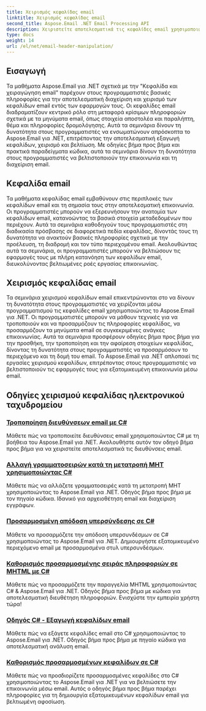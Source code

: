 ```yaml
---
title: Χειρισμός κεφαλίδας email
linktitle: Χειρισμός κεφαλίδας email
second_title: Aspose.Email .NET Email Processing API
description: Χειριστείτε αποτελεσματικά τις κεφαλίδες email χρησιμοποιώντας μαθήματα Aspose.Email για .NET. Μάθετε να εξάγετε, να τροποποιείτε και να εξατομικεύετε κεφαλίδες για βελτιωμένη επικοινωνία.
type: docs
weight: 14
url: /el/net/email-header-manipulation/
---
```


## Εισαγωγή

Τα μαθήματα Aspose.Email για .NET σχετικά με την "Κεφαλίδα και χειραγώγηση email" παρέχουν στους προγραμματιστές βασικές πληροφορίες για την αποτελεσματική διαχείριση και χειρισμό των κεφαλίδων email εντός των εφαρμογών τους. Οι κεφαλίδες email διαδραματίζουν κεντρικό ρόλο στη μεταφορά κρίσιμων πληροφοριών σχετικά με τα μηνύματα email, όπως στοιχεία αποστολέα και παραλήπτη, θέμα και πληροφορίες δρομολόγησης. Αυτά τα σεμινάρια δίνουν τη δυνατότητα στους προγραμματιστές να ενσωματώνουν απρόσκοπτα το Aspose.Email για .NET, επιτρέποντας την αποτελεσματική εξαγωγή κεφαλίδων, χειρισμό και βελτίωση. Με οδηγίες βήμα προς βήμα και πρακτικά παραδείγματα κώδικα, αυτά τα σεμινάρια δίνουν τη δυνατότητα στους προγραμματιστές να βελτιστοποιούν την επικοινωνία και τη διαχείριση email.

## Κεφαλίδα email

Τα μαθήματα κεφαλίδας email εμβαθύνουν στις περιπλοκές των κεφαλίδων email και τη σημασία τους στην αποτελεσματική επικοινωνία. Οι προγραμματιστές μπορούν να εξερευνήσουν την ανατομία των κεφαλίδων email, κατανοώντας τα βασικά στοιχεία μεταδεδομένων που περιέχουν. Αυτά τα σεμινάρια καθοδηγούν τους προγραμματιστές στη διαδικασία πρόσβασης σε διαφορετικά πεδία κεφαλίδας, δίνοντάς τους τη δυνατότητα να ανακτούν βασικές πληροφορίες σχετικά με την προέλευση, τη διαδρομή και τον τύπο περιεχομένου email. Ακολουθώντας αυτά τα σεμινάρια, οι προγραμματιστές μπορούν να βελτιώσουν τις εφαρμογές τους με πλήρη κατανόηση των κεφαλίδων email, διευκολύνοντας βελτιωμένες ροές εργασίας επικοινωνίας.

## Χειρισμός κεφαλίδας email

Τα σεμινάρια χειρισμού κεφαλίδων email επικεντρώνονται στο να δίνουν τη δυνατότητα στους προγραμματιστές να χειρίζονται μέσω προγραμματισμού τις κεφαλίδες email χρησιμοποιώντας το Aspose.Email για .NET. Οι προγραμματιστές μπορούν να μάθουν τεχνικές για να τροποποιούν και να προσαρμόζουν τις πληροφορίες κεφαλίδας, να προσαρμόζουν τα μηνύματα email σε συγκεκριμένες ανάγκες επικοινωνίας. Αυτά τα σεμινάρια προσφέρουν οδηγίες βήμα προς βήμα για την προσθήκη, την τροποποίηση και την αφαίρεση στοιχείων κεφαλίδας, δίνοντας τη δυνατότητα στους προγραμματιστές να προσαρμόσουν το περιεχόμενο και τη δομή του email. Το Aspose.Email για .NET απλοποιεί τις εργασίες χειρισμού κεφαλίδων, επιτρέποντας στους προγραμματιστές να βελτιστοποιούν τις εφαρμογές τους για εξατομικευμένη επικοινωνία μέσω email.

## Οδηγίες χειρισμού κεφαλίδας ηλεκτρονικού ταχυδρομείου
### [Τροποποίηση διευθύνσεων email με C#](./modifying-email-addresses-with-csharp/)
Μάθετε πώς να τροποποιείτε διευθύνσεις email χρησιμοποιώντας C# με τη βοήθεια του Aspose.Email για .NET. Ακολουθήστε αυτόν τον οδηγό βήμα προς βήμα για να χειριστείτε αποτελεσματικά τις διευθύνσεις email.
### [Αλλαγή γραμματοσειρών κατά τη μετατροπή MHT χρησιμοποιώντας C#](./changing-fonts-during-mht-conversion-using-csharp/)
Μάθετε πώς να αλλάζετε γραμματοσειρές κατά τη μετατροπή MHT χρησιμοποιώντας το Aspose.Email για .NET. Οδηγός βήμα προς βήμα με τον πηγαίο κώδικα. Ιδανικό για αρχειοθέτηση email και διαχείριση εγγράφων.
### [ Προσαρμοσμένη απόδοση υπερσύνδεσης σε C#](./custom-hyperlink-rendering-in-csharp/)
Μάθετε να προσαρμόζετε την απόδοση υπερσυνδέσμων σε C# χρησιμοποιώντας το Aspose.Email για .NET. Δημιουργήστε εξατομικευμένο περιεχόμενο email με προσαρμοσμένα στυλ υπερσυνδέσμων.
### [Καθορισμός προσαρμοσμένης σειράς πληροφοριών σε MHTML με C#](./defining-custom-order-of-information-in-mhtml-with-csharp/)
Μάθετε πώς να προσαρμόζετε την παραγγελία MHTML χρησιμοποιώντας C# & Aspose.Email για .NET. Οδηγός βήμα προς βήμα με κώδικα για αποτελεσματική διευθέτηση πληροφοριών. Ενισχύστε την εμπειρία χρήστη τώρα!
### [Οδηγός C# - Εξαγωγή κεφαλίδων email](./csharp-guide-extracting-email-headers/)
Μάθετε πώς να εξάγετε κεφαλίδες email στο C# χρησιμοποιώντας το Aspose.Email για .NET. Οδηγός βήμα προς βήμα με πηγαίο κώδικα για αποτελεσματική ανάλυση email. 
### [Καθορισμός προσαρμοσμένων κεφαλίδων σε C#](./specifying-custom-headers-in-csharp/)
Μάθετε πώς να προσδιορίζετε προσαρμοσμένες κεφαλίδες στο C# χρησιμοποιώντας το Aspose.Email για .NET για να βελτιώσετε την επικοινωνία μέσω email. Αυτός ο οδηγός βήμα προς βήμα παρέχει πληροφορίες για τη δημιουργία εξατομικευμένων κεφαλίδων email για βελτιωμένη αφοσίωση.